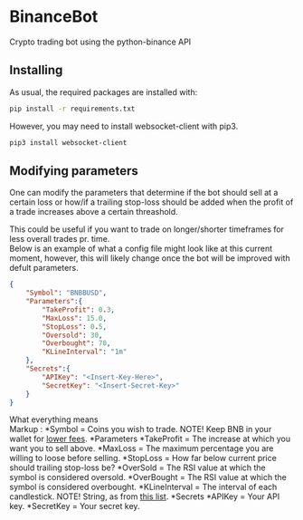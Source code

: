 # BinanceBot
Crypto trading bot using the python-binance API

## Installing
As usual, the required packages are installed with:
~~~bash
pip install -r requirements.txt
~~~
However, you may need to install websocket-client with pip3.
~~~bash
pip3 install websocket-client
~~~

## Modifying parameters
One can modify the parameters that determine if the bot should sell at a certain loss or how/if a trailing stop-loss should be added when the profit of a trade increases above a certain threashold.<br>

This could be useful if you want to trade on longer/shorter timeframes for less overall trades pr. time. <br>
Below is an example of what a config file might look like at this current moment, however, this will likely change once the bot will be improved with defult parameters. <br>
~~~json
{
    "Symbol": "BNBBUSD",
    "Parameters":{
        "TakeProfit": 0.3,
        "MaxLoss": 15.0,
        "StopLoss": 0.5,
        "Oversold": 30,
        "Overbought": 70,
        "KLineInterval": "1m"
    },
    "Secrets":{
        "APIKey": "<Insert-Key-Here>",
        "SecretKey": "<Insert-Secret-Key>"
    }
}
~~~
What everything means <br>
Markup : *Symbol = Coins you wish to trade. NOTE! Keep BNB in your wallet for [lower fees](https://www.binance.us/en/fee/schedule).
*Parameters
    *TakeProfit = The increase at which you want you to sell above.
    *MaxLoss = The maximum percentage you are willing to loose before selling.
    *StopLoss = How far below current price should trailing stop-loss be?
    *OverSold = The RSI value at which the symbol is considered oversold.
    *OverBought = The RSI value at which the symbol is considered overbought.
    *KLineInterval = The interval of each candlestick. NOTE! String, as from [this list](https://github.com/binance/binance-spot-api-docs/blob/master/web-socket-streams.md#klinecandlestick-streams).
*Secrets
    *APIKey = Your API key.
    *SecretKey = Your secret key.


